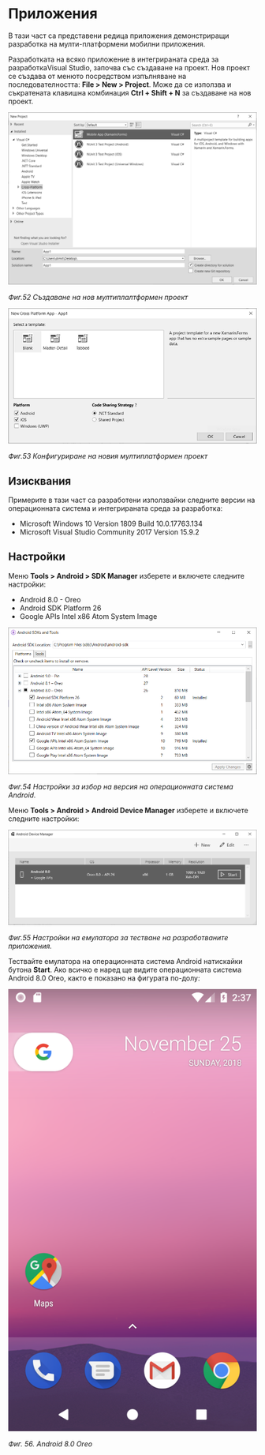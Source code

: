 # Приложения

В тази част са представени редица приложения демонстриращи разработка на мулти-платформени мобилни приложения.

Разработката на всяко приложение в интегрираната среда за разработкаVisual Studio, започва със създаване на проект. Нов проект се създава от менюто посредством изпълняване на последователността: **File &gt; New &gt; Project**. Може да се използва и съкратената клавишна комбинация **Ctrl + Shift + N** за създаване на нов проект.

![](/images/52.png)

_Фиг.52 Създаване на нов мултиплалтформен проект_

![](/images/53.png)

_Фиг.53 Конфигуриране на новия мултиплатформен проект_

## Изисквания

Примерите в тази част са разработени използвайки следните версии на операционната система и интегрираната среда за разработка: 

- Microsoft Windows 10 Version 1809 Build 10.0.17763.134
- Microsoft Visual Studio Community 2017 Version 15.9.2

## Настройки

Меню **Tools &gt; Android &gt; SDK Manager** изберете и включете следните настройки: 

- Android 8.0 - Oreo
- Android SDK Platform 26
- Google APIs Intel x86 Atom System Image

![](/images/54.png)

_Фиг.54 Настройки за избор на версия на операционната система Android._

Меню **Tools &gt; Android &gt; Android Device Manager** изберете и включете следните настройки:

![](/images/55.png)

_Фиг.55 Настройки на емулатора за тестване на разработваните приложения._

Тествайте емулатора на операционната система Android натискайки бутона **Start**. Ако всичко е наред ще видите операционната система Android 8.0 Oreo, както е показано на фигурата по-долу:

![](/images/56.png)

_Фиг. 56. Android 8.0 Oreo_

